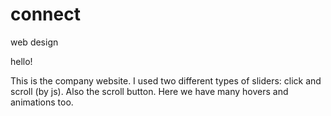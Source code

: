 # connect
web design


hello! 

This is the company website.
I used two different types of sliders: click and scroll (by js). Also the scroll button.
Here we have many hovers and animations too.

